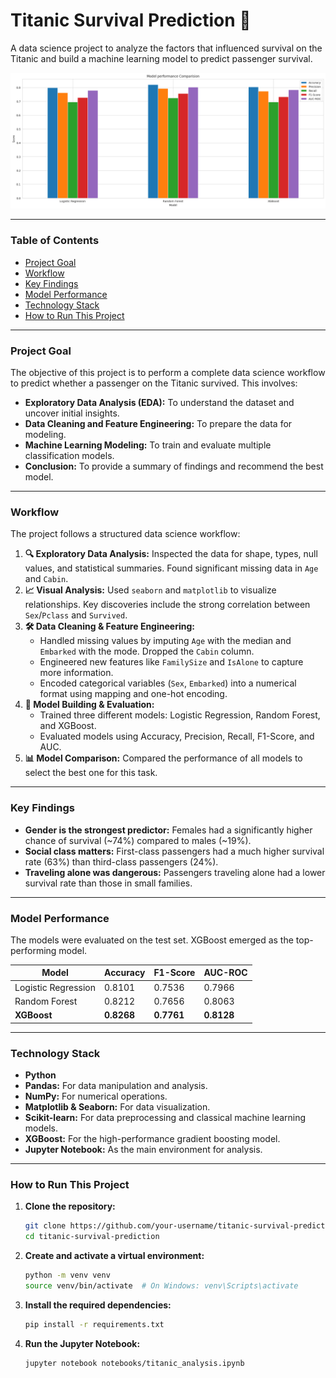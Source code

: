 # Titanic Survival Prediction 🚢

A data science project to analyze the factors that influenced survival on the Titanic and build a machine learning model to predict passenger survival.

![Model Performance Chart](images/model_comparison.png)

---

### **Table of Contents**
* [Project Goal](#project-goal)
* [Workflow](#workflow)
* [Key Findings](#key-findings)
* [Model Performance](#model-performance)
* [Technology Stack](#technology-stack)
* [How to Run This Project](#how-to-run-this-project)

---

### **Project Goal**
The objective of this project is to perform a complete data science workflow to predict whether a passenger on the Titanic survived. This involves:
- **Exploratory Data Analysis (EDA):** To understand the dataset and uncover initial insights.
- **Data Cleaning and Feature Engineering:** To prepare the data for modeling.
- **Machine Learning Modeling:** To train and evaluate multiple classification models.
- **Conclusion:** To provide a summary of findings and recommend the best model.

---

### **Workflow**
The project follows a structured data science workflow:
1.  **🔍 Exploratory Data Analysis:** Inspected the data for shape, types, null values, and statistical summaries. Found significant missing data in `Age` and `Cabin`.
2.  **📈 Visual Analysis:** Used `seaborn` and `matplotlib` to visualize relationships. Key discoveries include the strong correlation between `Sex`/`Pclass` and `Survived`.
3.  **🛠️ Data Cleaning & Feature Engineering:**
    - Handled missing values by imputing `Age` with the median and `Embarked` with the mode. Dropped the `Cabin` column.
    - Engineered new features like `FamilySize` and `IsAlone` to capture more information.
    - Encoded categorical variables (`Sex`, `Embarked`) into a numerical format using mapping and one-hot encoding.
4.  **🤖 Model Building & Evaluation:**
    - Trained three different models: Logistic Regression, Random Forest, and XGBoost.
    - Evaluated models using Accuracy, Precision, Recall, F1-Score, and AUC.
5.  **📊 Model Comparison:** Compared the performance of all models to select the best one for this task.

---

### **Key Findings**
- **Gender is the strongest predictor:** Females had a significantly higher chance of survival (~74%) compared to males (~19%).
- **Social class matters:** First-class passengers had a much higher survival rate (63%) than third-class passengers (24%).
- **Traveling alone was dangerous:** Passengers traveling alone had a lower survival rate than those in small families.

---

### **Model Performance**
The models were evaluated on the test set. XGBoost emerged as the top-performing model.

| Model               | Accuracy | F1-Score | AUC-ROC |
|---------------------|----------|----------|---------|
| Logistic Regression | 0.8101   | 0.7536   | 0.7966  |
| Random Forest       | 0.8212   | 0.7656   | 0.8063  |
| **XGBoost**         | **0.8268**   | **0.7761**   | **0.8128**  |


---

### **Technology Stack**
- **Python**
- **Pandas:** For data manipulation and analysis.
- **NumPy:** For numerical operations.
- **Matplotlib & Seaborn:** For data visualization.
- **Scikit-learn:** For data preprocessing and classical machine learning models.
- **XGBoost:** For the high-performance gradient boosting model.
- **Jupyter Notebook:** As the main environment for analysis.

---

### **How to Run This Project**
1.  **Clone the repository:**
    ```bash
    git clone https://github.com/your-username/titanic-survival-prediction.git
    cd titanic-survival-prediction
    ```
2.  **Create and activate a virtual environment:**
    ```bash
    python -m venv venv
    source venv/bin/activate  # On Windows: venv\Scripts\activate
    ```
3.  **Install the required dependencies:**
    ```bash
    pip install -r requirements.txt
    ```
4.  **Run the Jupyter Notebook:**
    ```bash
    jupyter notebook notebooks/titanic_analysis.ipynb
    ```
